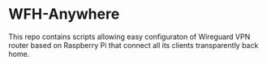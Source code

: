 # WFH-Anywhere
This repo contains scripts allowing easy configuraton of Wireguard VPN router based on Raspberry Pi that connect all its clients transparently back home.
